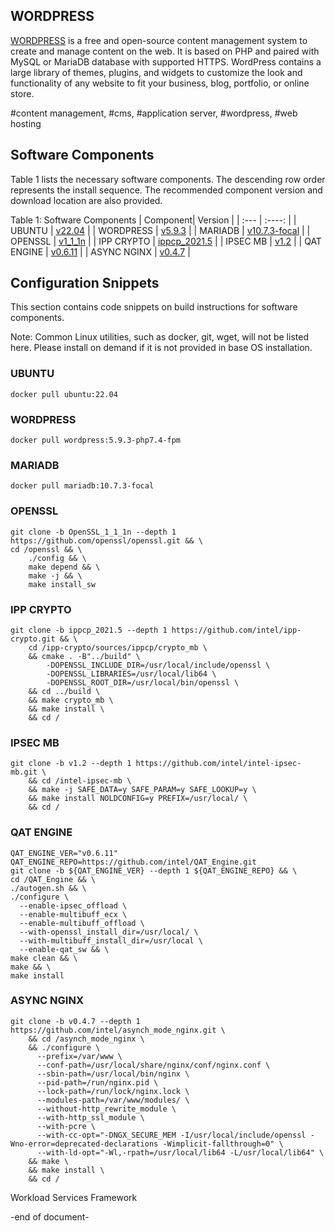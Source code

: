 ## WORDPRESS
[WORDPRESS](https://wordpress.com) is a free and open-source content management system to create and manage content on the web. It is based on PHP and paired with MySQL or MariaDB database with supported HTTPS.  WordPress contains a large library of themes, plugins, and widgets to customize the look and functionality of any website to fit your business, blog, portfolio, or online store.

#content management, #cms, #application server, #wordpress, #web hosting

## Software Components
Table 1 lists the necessary software components. 
The descending row order represents the install sequence. 
The recommended component version and download location are also provided.

Table 1: Software Components
| Component| Version |
| :---        |    :----:   |
| UBUNTU | [v22.04](https://ubuntu.com/) |
| WORDPRESS | [v5.9.3](https://hub.docker.com/_/wordpress) |
| MARIADB | [v10.7.3-focal](https://hub.docker.com/_/mariadb) |
| OPENSSL | [v1_1_1n](https://github.com/openssl/openssl.git) |
| IPP CRYPTO | [ippcp_2021.5](https://github.com/intel/ipp-crypto.git) |
| IPSEC MB | [v1.2](https://github.com/intel/intel-ipsec-mb.git) |
| QAT ENGINE | [v0.6.11](https://github.com/intel/QAT_Engine.git) |
| ASYNC NGINX | [v0.4.7](https://github.com/intel/asynch_mode_nginx.git) |


## Configuration Snippets
This section contains code snippets on build instructions for software components.

Note: Common Linux utilities, such as docker, git, wget, will not be listed here. Please install on demand if it is not provided in base OS installation.

### UBUNTU
```
docker pull ubuntu:22.04
```

### WORDPRESS
```
docker pull wordpress:5.9.3-php7.4-fpm
```

### MARIADB
```
docker pull mariadb:10.7.3-focal
```

### OPENSSL
```
git clone -b OpenSSL_1_1_1n --depth 1 https://github.com/openssl/openssl.git && \
cd /openssl && \
    ./config && \
    make depend && \
    make -j && \
    make install_sw
```

### IPP CRYPTO
```
git clone -b ippcp_2021.5 --depth 1 https://github.com/intel/ipp-crypto.git && \
    cd /ipp-crypto/sources/ippcp/crypto_mb \
    && cmake . -B"../build" \
        -DOPENSSL_INCLUDE_DIR=/usr/local/include/openssl \
        -DOPENSSL_LIBRARIES=/usr/local/lib64 \
        -DOPENSSL_ROOT_DIR=/usr/local/bin/openssl \
    && cd ../build \
    && make crypto_mb \
    && make install \
    && cd /
```

### IPSEC MB
```
git clone -b v1.2 --depth 1 https://github.com/intel/intel-ipsec-mb.git \
    && cd /intel-ipsec-mb \
    && make -j SAFE_DATA=y SAFE_PARAM=y SAFE_LOOKUP=y \
    && make install NOLDCONFIG=y PREFIX=/usr/local/ \
    && cd /
```

### QAT ENGINE
```
QAT_ENGINE_VER="v0.6.11"
QAT_ENGINE_REPO=https://github.com/intel/QAT_Engine.git
git clone -b ${QAT_ENGINE_VER} --depth 1 ${QAT_ENGINE_REPO} && \
cd /QAT_Engine && \
./autogen.sh && \
./configure \
  --enable-ipsec_offload \
  --enable-multibuff_ecx \
  --enable-multibuff_offload \
  --with-openssl_install_dir=/usr/local/ \
  --with-multibuff_install_dir=/usr/local \
  --enable-qat_sw && \
make clean && \
make && \
make install
```

### ASYNC NGINX
```
git clone -b v0.4.7 --depth 1 https://github.com/intel/asynch_mode_nginx.git \
    && cd /asynch_mode_nginx \
    && ./configure \
      --prefix=/var/www \
      --conf-path=/usr/local/share/nginx/conf/nginx.conf \
      --sbin-path=/usr/local/bin/nginx \
      --pid-path=/run/nginx.pid \
      --lock-path=/run/lock/nginx.lock \
      --modules-path=/var/www/modules/ \
      --without-http_rewrite_module \
      --with-http_ssl_module \
      --with-pcre \
      --with-cc-opt="-DNGX_SECURE_MEM -I/usr/local/include/openssl -Wno-error=deprecated-declarations -Wimplicit-fallthrough=0" \
      --with-ld-opt="-Wl,-rpath=/usr/local/lib64 -L/usr/local/lib64" \
    && make \
    && make install \
    && cd /
```

Workload Services Framework

-end of document-